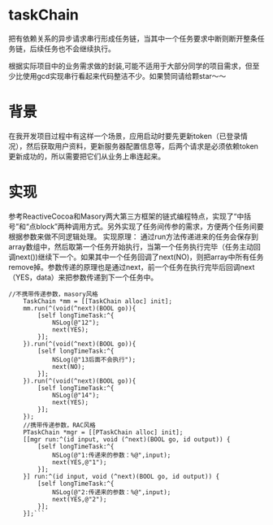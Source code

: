 # taskChain
把有依赖关系的异步请求串行形成任务链，当其中一个任务要求中断则断开整条任务链，后续任务也不会继续执行。

根据实际项目中的业务需求做的封装,可能不适用于大部分同学的项目需求，但至少比使用gcd实现串行看起来代码整洁不少。如果赞同请给颗star～～
# 背景
在我开发项目过程中有这样一个场景，应用启动时要先更新token（已登录情况），然后获取用户资料，更新服务器配置信息等，后两个请求是必须依赖token更新成功的，所以需要把它们从业务上串连起来。
# 实现
参考ReactiveCocoa和Masory两大第三方框架的链式编程特点，实现了“中括号”和“点block”两种调用方式。另外实现了任务间传参的需求，方便两个任务间要根据参数来做不同逻辑处理。
实现原理：
通过run方法传递进来的任务会保存到array数组中，然后取第一个任务开始执行，当第一个任务执行完毕（任务主动回调next())继续下一个。如果其中一个任务回调了next(NO)，则把array中所有任务remove掉。参数传递的原理也是通过next，前一个任务在执行完毕后回调next（YES，data）来把参数传递到下一个任务中。
```oc
//不携带传递参数，masory风格
    TaskChain *mm = [[TaskChain alloc] init];
    mm.run(^(void(^next)(BOOL go)){
        [self longTimeTask:^{
            NSLog(@"12");
            next(YES);
        }];
    }).run(^(void(^next)(BOOL go)){
        [self longTimeTask:^{
            NSLog(@"13后面不会执行");
            next(NO);
        }];
    }).run(^(void(^next)(BOOL go)){
        [self longTimeTask:^{
            NSLog(@"14");
            next(YES);
        }];
    });
    //携带传递参数，RAC风格
    PTaskChain *mgr = [[PTaskChain alloc] init];
    [[mgr run:^(id input, void (^next)(BOOL go, id output)) {
        [self longTimeTask:^{
            NSLog(@"1:传递来的参数：%@",input);
            next(YES,@"1");
        }];
    }] run:^(id input, void (^next)(BOOL go, id output)) {
        [self longTimeTask:^{
            NSLog(@"2:传递来的参数：%@",input);
            next(YES,@"2");
        }];
    }];```
